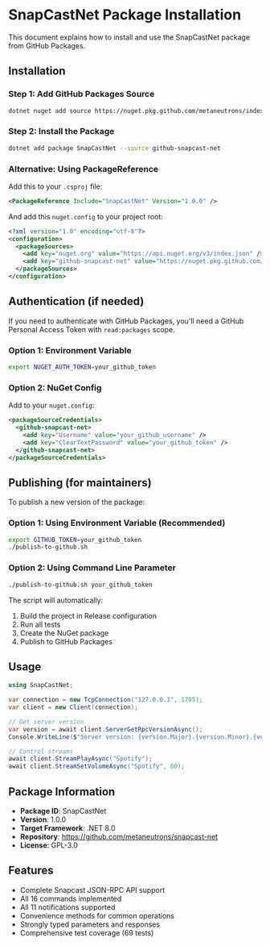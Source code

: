 # SnapCastNet Package Installation

This document explains how to install and use the SnapCastNet package from GitHub Packages.

## Installation

### Step 1: Add GitHub Packages Source

```bash
dotnet nuget add source https://nuget.pkg.github.com/metaneutrons/index.json --name github-snapcast-net
```

### Step 2: Install the Package

```bash
dotnet add package SnapCastNet --source github-snapcast-net
```

### Alternative: Using PackageReference

Add this to your `.csproj` file:

```xml
<PackageReference Include="SnapCastNet" Version="1.0.0" />
```

And add this `nuget.config` to your project root:

```xml
<?xml version="1.0" encoding="utf-8"?>
<configuration>
  <packageSources>
    <add key="nuget.org" value="https://api.nuget.org/v3/index.json" />
    <add key="github-snapcast-net" value="https://nuget.pkg.github.com/metaneutrons/index.json" />
  </packageSources>
</configuration>
```

## Authentication (if needed)

If you need to authenticate with GitHub Packages, you'll need a GitHub Personal Access Token with `read:packages` scope.

### Option 1: Environment Variable
```bash
export NUGET_AUTH_TOKEN=your_github_token
```

### Option 2: NuGet Config
Add to your `nuget.config`:

```xml
<packageSourceCredentials>
  <github-snapcast-net>
    <add key="Username" value="your_github_username" />
    <add key="ClearTextPassword" value="your_github_token" />
  </github-snapcast-net>
</packageSourceCredentials>
```

## Publishing (for maintainers)

To publish a new version of the package:

### Option 1: Using Environment Variable (Recommended)
```bash
export GITHUB_TOKEN=your_github_token
./publish-to-github.sh
```

### Option 2: Using Command Line Parameter
```bash
./publish-to-github.sh your_github_token
```

The script will automatically:
1. Build the project in Release configuration
2. Run all tests
3. Create the NuGet package
4. Publish to GitHub Packages

## Usage

```csharp
using SnapCastNet;

var connection = new TcpConnection("127.0.0.1", 1705);
var client = new Client(connection);

// Get server version
var version = await client.ServerGetRpcVersionAsync();
Console.WriteLine($"Server version: {version.Major}.{version.Minor}.{version.Patch}");

// Control streams
await client.StreamPlayAsync("Spotify");
await client.StreamSetVolumeAsync("Spotify", 80);
```

## Package Information

- **Package ID**: SnapCastNet
- **Version**: 1.0.0
- **Target Framework**: .NET 8.0
- **Repository**: https://github.com/metaneutrons/snapcast-net
- **License**: GPL-3.0

## Features

- Complete Snapcast JSON-RPC API support
- All 16 commands implemented
- All 11 notifications supported
- Convenience methods for common operations
- Strongly typed parameters and responses
- Comprehensive test coverage (69 tests)
